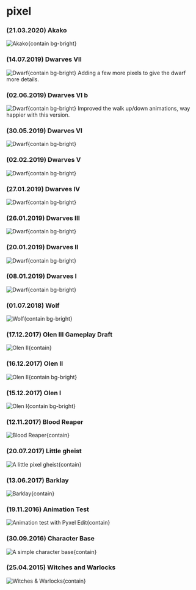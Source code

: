 # pixel

### (21.03.2020) Akako
![Akako](/pixel/akako/akako-overview-2020-03-21.png){contain bg-bright}

### (14.07.2019) Dwarves VII
![Dwarf](/pixel/dwarves/2019-07-14.png){contain bg-bright}
Adding a few more pixels to give the dwarf more details.

### (02.06.2019) Dwarves VI b
![Dwarf](/pixel/dwarves/2019-06-02-animated-walk.gif){contain bg-bright}
Improved the walk up/down animations, way happier with this version.

### (30.05.2019) Dwarves VI
![Dwarf](/pixel/dwarves/2019-05-30-animated-walk.gif){contain bg-bright}

### (02.02.2019) Dwarves V
![Dwarf](/pixel/dwarves/2019-02-02-animated-run.gif){contain bg-bright}

### (27.01.2019) Dwarves IV
![Dwarf](/pixel/dwarves/2019-01-27-animated-run.gif){contain bg-bright}

### (26.01.2019) Dwarves III
![Dwarf](/pixel/dwarves/2019-01-26.png){contain bg-bright}

### (20.01.2019) Dwarves II
![Dwarf](/pixel/dwarves/2019-01-20.png){contain bg-bright}

### (08.01.2019) Dwarves I
![Dwarf](/pixel/dwarves/2019-01-08.png){contain bg-bright}

### (01.07.2018) Wolf
![Wolf](/pixel/barklay/wolf-2018-07-01.png){contain bg-bright}

### (17.12.2017) Olen III Gameplay Draft
![Olen II](/pixel/olen/gameplay-draft-2017-12-17.png){contain}

### (16.12.2017) Olen II
![Olen II](/pixel/olen/olen-2017-12-16.png){contain bg-bright}

### (15.12.2017) Olen I
![Olen I](/pixel/olen/olen-2017-12-15.png){contain bg-bright}

### (12.11.2017) Blood Reaper
![Blood Reaper](/pixel/barklay/blood-reaper-2017-11-12.png){contain}

### (20.07.2017) Little gheist
![A little pixel gheist](/pixel/various/2017/little-gheist-2017-07-20.png){contain}

### (13.06.2017) Barklay
![Barklay](/pixel/barklay/barklay-2017-06-13.png){contain}

### (19.11.2016) Animation Test
![Animation test with Pyxel Edit](/pixel/various/2016/animation-test-2016-11-19.gif){contain}

### (30.09.2016) Character Base
![A simple character base](/pixel/various/2016/character-base-2016-09-30.png){contain}

### (25.04.2015) Witches and Warlocks
![Witches & Warlocks](/pixel/witchesandwarlocks/overview.png){contain}